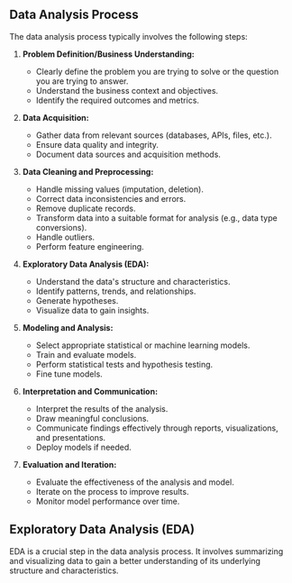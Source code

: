 ## Data Analysis Process 

The data analysis process typically involves the following steps:

1.  **Problem Definition/Business Understanding:**
    * Clearly define the problem you are trying to solve or the question you are trying to answer.
    * Understand the business context and objectives.
    * Identify the required outcomes and metrics.

2.  **Data Acquisition:**
    * Gather data from relevant sources (databases, APIs, files, etc.).
    * Ensure data quality and integrity.
    * Document data sources and acquisition methods.

3.  **Data Cleaning and Preprocessing:**
    * Handle missing values (imputation, deletion).
    * Correct data inconsistencies and errors.
    * Remove duplicate records.
    * Transform data into a suitable format for analysis (e.g., data type conversions).
    * Handle outliers.
    * Perform feature engineering.

4.  **Exploratory Data Analysis (EDA):**
    * Understand the data's structure and characteristics.
    * Identify patterns, trends, and relationships.
    * Generate hypotheses.
    * Visualize data to gain insights.

5.  **Modeling and Analysis:**
    * Select appropriate statistical or machine learning models.
    * Train and evaluate models.
    * Perform statistical tests and hypothesis testing.
    * Fine tune models.

6.  **Interpretation and Communication:**
    * Interpret the results of the analysis.
    * Draw meaningful conclusions.
    * Communicate findings effectively through reports, visualizations, and presentations.
    * Deploy models if needed.

7.  **Evaluation and Iteration:**
    * Evaluate the effectiveness of the analysis and model.
    * Iterate on the process to improve results.
    * Monitor model performance over time.

##  Exploratory Data Analysis (EDA)

EDA is a crucial step in the data analysis process. It involves summarizing and visualizing data to gain a better understanding of its underlying structure and characteristics.
